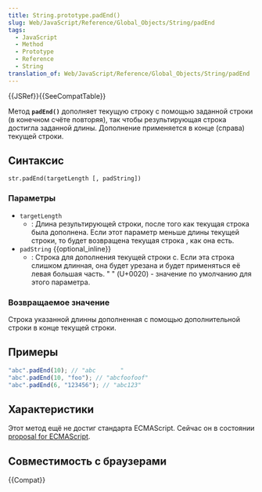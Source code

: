 ```yaml
---
title: String.prototype.padEnd()
slug: Web/JavaScript/Reference/Global_Objects/String/padEnd
tags:
  - JavaScript
  - Method
  - Prototype
  - Reference
  - String
translation_of: Web/JavaScript/Reference/Global_Objects/String/padEnd
---
```


{{JSRef}}{{SeeCompatTable}}

Метод **`padEnd()`** дополняет текущую строку с помощью заданной строки (в конечном счёте повторяя), так чтобы результирующая строка достигла заданной длины. Дополнение применяется в конце (справа) текущей строки.

## Синтаксис

```
str.padEnd(targetLength [, padString])
```

### Параметры

- `targetLength`
  - : Длина результирующей строки, после того как текущая строка была дополнена. Если этот параметр меньше длины текущей строки, то будет возвращена текущая строка , как она есть.
- `padString` {{optional_inline}}
  - : Строка для дополнения текущей строки с. Если эта строка слишком длинная, она будет урезана и будет применяться её левая большая часть. " " (U+0020) - значение по умолчанию для этого параметра.

### Возвращаемое значение

Строка указанной длинны дополненная с помощью дополнительной строки в конце текущей строки.

## Примеры

```js
"abc".padEnd(10); // "abc       "
"abc".padEnd(10, "foo"); // "abcfoofoof"
"abc".padEnd(6, "123456"); // "abc123"
```

## Характеристики

Этот метод ещё не достиг стандарта ECMAScript. Сейчас он в состоянии [proposal for ECMAScript](https://github.com/tc39/proposal-string-pad-start-end).

## Совместимость с браузерами

{{Compat}}
